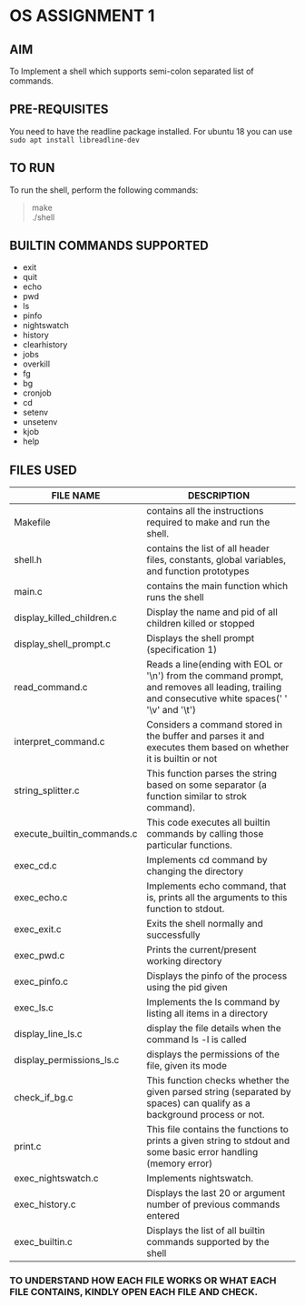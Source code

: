 
# OS ASSIGNMENT 1

## AIM

To Implement a shell which supports semi-colon separated list of commands.

## PRE-REQUISITES

You need to have the readline package installed.
For ubuntu 18 you can use ```sudo apt install libreadline-dev```

## TO RUN

To run the shell, perform the following commands:
> make  
> ./shell

## BUILTIN COMMANDS SUPPORTED

* exit
* quit
* echo
* pwd
* ls
* pinfo
* nightswatch
* history
* clearhistory
* jobs
* overkill
* fg
* bg
* cronjob
* cd
* setenv
* unsetenv
* kjob
* help

## FILES USED

| FILE NAME                  | DESCRIPTION                                                                                                                                      |
|----------------------------|--------------------------------------------------------------------------------------------------------------------------------------------------|
| Makefile                   | contains all the instructions required to make and run the shell.                                                                                |
| shell.h                    | contains the list of all header files, constants, global variables, and function prototypes                                                      |
| main.c                     | contains the main function which runs the shell                                                                                                  |
| display_killed_children.c  | Display the name and pid of all children killed or stopped                                                                                       |
| display_shell_prompt.c     | Displays the shell prompt (specification 1)                                                                                                      |
| read_command.c             | Reads a line(ending with EOL or '\n') from the command prompt, and removes all leading, trailing and consecutive white spaces(' ' '\v' and '\t') |
| interpret_command.c        | Considers a command stored in the buffer and parses it and executes them based on whether it is builtin or not                                   |
| string_splitter.c          | This function parses the string based on some separator (a function similar to strok command).                                                   |
| execute_builtin_commands.c | This code executes all builtin commands by calling those particular functions.                                                                   |
| exec_cd.c                  | Implements cd command by changing the directory                                                                                                  |
| exec_echo.c                | Implements echo command, that is, prints all the arguments to this function to stdout.                                                           |
| exec_exit.c                | Exits the shell normally and successfully                                                                                                        |
| exec_pwd.c                 | Prints the current/present working directory                                                                                                     |
| exec_pinfo.c               | Displays the pinfo of the process using the pid given                                                                                            |
| exec_ls.c                  | Implements the ls command by listing all items in a directory                                                                                    |
| display_line_ls.c          | display the file details when the command ls -l is called                                                                                        |
| display_permissions_ls.c   | displays the permissions of the file, given its mode                                                                                             |
| check_if_bg.c              | This function checks whether the given parsed string (separated by spaces) can qualify as a background process or not.                           |
| print.c                    | This file contains the functions to prints a given string to stdout and some basic error handling (memory error)                                 |
| exec_nightswatch.c         | Implements nightswatch.                                                                                                                          |
| exec_history.c             | Displays the last 20 or argument number of previous commands entered                                                                             |
| exec_builtin.c             | Displays the list of all builtin commands supported by the shell                                                                                 |

### TO UNDERSTAND HOW EACH FILE WORKS OR WHAT EACH FILE CONTAINS, KINDLY OPEN EACH FILE AND CHECK.
